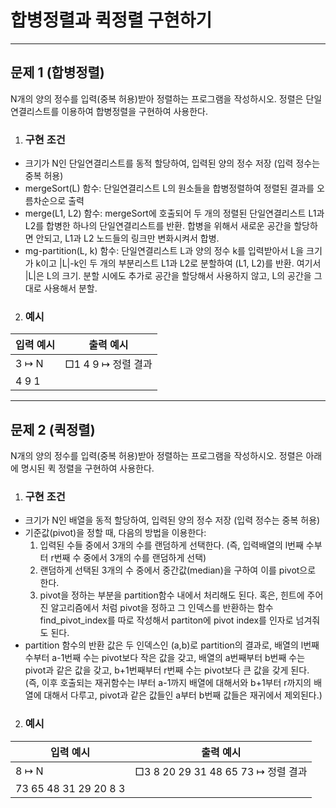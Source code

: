 <h1><strong >합병정렬과 퀵정렬 구현하기</strong></h1>
<hr>

## 문제 1 (합병정렬)
N개의 양의 정수를 입력(중복 허용)받아 정렬하는 프로그램을 작성하시오. 정렬은 단일연결리스트를 이용하여 합병정렬을 구현하여 사용한다. 

1. ### 구현 조건
- 크기가 N인 단일연결리스트를 동적 할당하여, 입력된 양의 정수 저장 (입력 정수는 중복 허용)
- mergeSort(L) 함수: 단일연결리스트 L의 원소들을 합병정렬하여 정렬된 결과를 오름차순으로 출력
- merge(L1, L2) 함수: mergeSort에 호출되어 두 개의 정렬된 단일연결리스트 L1과 L2를 합병한 하나의 단일연결리스트를 반환. 합병을 위해서 새로운 공간을 할당하면 안되고, L1과 L2 노드들의 링크만 변화시켜서 합병.
- mg-partition(L, k) 함수: 단일연결리스트 L과 양의 정수 k를 입력받아서 L을 크기가 k이고 |L|-k인 두 개의 부분리스트 L1과 L2로 분할하여 (L1, L2)를 반환. 여기서 |L|은 L의 크기. 분할 시에도 추가로 공간을 할당해서 사용하지 않고, L의 공간을 그대로 사용해서 분할.

2. ### 예시

|입력 예시| 출력 예시|
|---|---|
|3	    	↦ N|□1 4 9				↦ 정렬 결과|
|4 9 1| |

---

## 문제 2 (퀵정렬)
N개의 양의 정수를 입력(중복 허용)받아 정렬하는 프로그램을 작성하시오. 정렬은 아래에 명시된 퀵 정렬을 구현하여 사용한다. 

1. ### 구현 조건
- 크기가 N인 배열을 동적 할당하여, 입력된 양의 정수 저장 (입력 정수는 중복 허용)
- 기준값(pivot)을 정할 때, 다음의 방법을 이용한다:
    1. 입력된 수들 중에서 3개의 수를 랜덤하게 선택한다. (즉, 입력배열의 l번째 수부터 r번째 수 중에서 3개의 수를 랜덤하게 선택)
    2. 랜덤하게 선택된 3개의 수 중에서 중간값(median)을 구하여 이를 pivot으로 한다.
    3. pivot을 정하는 부분을 partition함수 내에서 처리해도 된다. 혹은, 힌트에 주어진 알고리즘에서 처럼 pivot을 정하고 그 인덱스를 반환하는 함수 find_pivot_index를 따로 작성해서 partiton에 pivot index를 인자로 넘겨줘도 된다.
- partition 함수의 반환 값은 두 인덱스인 (a,b)로 partition의 결과로, 배열의 l번째 수부터 a-1번째 수는 pivot보다 작은 값을 갖고, 배열의 a번째부터 b번째 수는 pivot과 같은 값을 갖고, b+1번째부터 r번째 수는 pivot보다 큰 값을 갖게 된다. (즉, 이후 호출되는 재귀함수는 l부터 a-1까지 배열에 대해서와 b+1부터 r까지의 배열에 대해서 다루고, pivot과 같은 값들인 a부터 b번째 값들은 재귀에서 제외된다.)

2. ### 예시

|입력 예시| 출력 예시|
|---|---|
|8				↦ N|□3 8 20 29 31 48 65 73	↦ 정렬 결과|
|73 65 48 31 29 20 8 3| |
